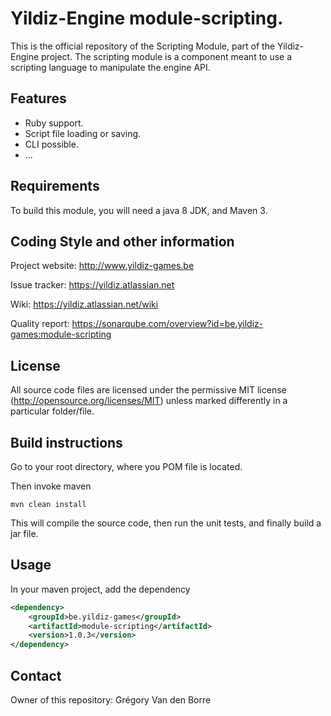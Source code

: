 # Yildiz-Engine module-scripting.

This is the official repository of the Scripting Module, part of the Yildiz-Engine project.
The scripting module is a component meant to use a scripting language to manipulate the engine API.

## Features

* Ruby support.
* Script file loading or saving.
* CLI possible.
* ...

## Requirements

To build this module, you will need a java 8 JDK, and Maven 3.

## Coding Style and other information

Project website:
http://www.yildiz-games.be

Issue tracker:
https://yildiz.atlassian.net

Wiki:
https://yildiz.atlassian.net/wiki

Quality report:
https://sonarqube.com/overview?id=be.yildiz-games:module-scripting

## License

All source code files are licensed under the permissive MIT license
(http://opensource.org/licenses/MIT) unless marked differently in a particular folder/file.

## Build instructions

Go to your root directory, where you POM file is located.

Then invoke maven

	mvn clean install

This will compile the source code, then run the unit tests, and finally build a jar file.

## Usage

In your maven project, add the dependency

```xml
<dependency>
    <groupId>be.yildiz-games</groupId>
    <artifactId>module-scripting</artifactId>
    <version>1.0.3</version>
</dependency>
```
## Contact
Owner of this repository: Grégory Van den Borre